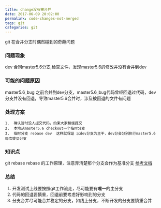 ```yaml
---
title: change没有被合并
date: 2017-06-09 20:02:00
permalink: code-changes-not-merged
tags: git
categories: git
---
```


git 在合并分支时偶然碰到的奇葩问题
<!--more-->
### 问题现象
   dev 合同master5.6分支,检查文件，发现master5.6的修改并没有合并到dev

 ### 可能的问题原因
  master5.6_bug 之前合并到dev分支，master5.6_bug代码曾经回退过代码，dev分支并没有回退，导致master5.6合并时，涉及被回退的文件有问题

### 处理方案
    1.  确认暂时没人提交代码，约束大家稍缓提交
    2.  本地从master5.6 checkout一个临时分支
    3.  临时分支 rebase dev  这样就保证 以dev分支为主干，dev分会分别执行master5.6每次提交分支

### 知识点

   git rebase
    rebase 的工作原理，注意弄清楚那个分支会作为基准分支
          [参考文档](http://weizhifeng.net/git-rebase.html)


### 总结
   1. 开发测试上线要按照git工作流走，尽可能要有**唯一**的主分支
   2. 代码的回退要慎重，回退前要考虑好影响到的分支
   3. 分支合并尽可能合并稳定的分支，如线上分支，不断开发的分支要慎重合并
